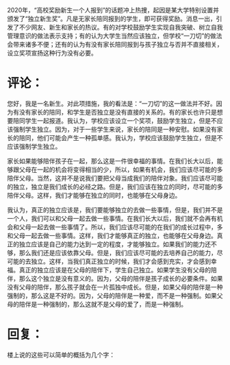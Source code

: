 2020年，“高校奖励新生一个人报到”的话题冲上热捜，起因是某大学特别设置并颁发了“独立新生奖”。凡是无家长陪同报到的学生，即可获得奖励。消息一出，引发了不少网友、新生和家长的热议。有的对学校鼓励学生实现自我突破、树立自我管理意识的做法表示支持；有的认为大学生当然应该独立，但学校“一刀切”的做法会带来诸多不便；还有的认为有没有家长陪同报到与孩子独立与否并不直接相关，设立奖项宣扬这种行为没有必要。

# 评论：

您好，我是一名新生。对此项措施，我的看法是：“一刀切”的这一做法并不好。因为有没有家长的陪同，和学生是否独立是没有直接的关系的。有的家长也许只是想要陪同学生一起报道。我认为，学校应该设立一个奖项，鼓励学生独立，但是不应该强制学生独立。因为，对于一些学生来说，家长的陪同是一种安慰。如果没有家长的陪同，他们可能会产生一种孤单感。我认为，学校应该鼓励学生独立，但是不应该强制学生独立。

家长如果能够陪伴孩子在一起，那么这是一件很幸福的事情。在我们长大以后，能够跟父母在一起的机会将变得相当的少，所以，如果有机会，我们应该尽可能的多陪伴父母。当然，这并不是说我们要把父母当成我们的陪伴对象。我们应该尽可能的独立，独立是我们成长的必经之路。但是，我们应该在独立的同时，尽可能的多陪伴父母。这样，我们才能够在独立的同时，也能够在父母身边。

我认为，真正的独立应该是，我们要能够独立的去做一些事情，但是，我们并不是一个人，我们可以和父母一起去做一些事情。在我们长大以后，我们就不会再有机会和父母一起去做一些事情了。所以，我们应该尽可能的在我们的成长过程中，多和父母一起去做一些事情。这样，我们才能够真正的独立，也能够在父母身边。真正的独立应该是自己的能力达到一定的程度，才能够独立。如果我们的能力还不够，那么我们还是应该依靠父母。但是，我们应该尽可能的去培养自己的能力，尽可能的去独立。这样，当我们真正独立的时候，我们才会感到充实，才会感到幸福。真正的独立应该是在父母的陪伴下，学生自己独立。如果学生没有父母的陪伴，那么这个独立是没有意义的。因为，父母的陪伴是孩子成长的必要条件。如果没有父母的陪伴，那么孩子就会在一片孤独中成长。但是，如果父母的陪伴是一种强制的，那么这是不好的。因为，父母的陪伴是一种爱，而不是一种强制。如果父母的陪伴是一种强制的，那么这就不是父母的爱了，而是一种强制。

# 回复：

楼上说的这些可以简单的概括为几个字：